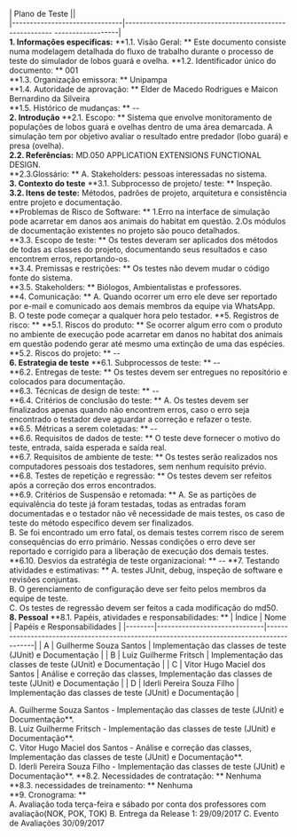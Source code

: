 | Plano de Teste                  ||  
|-------------------------------|--------------------------------------------------------- ------------------|  
**1. Informações especificas:**
**1.1. Visão Geral: ** Este documento consiste numa modelagem detalhada do fluxo de trabalho durante o processo de teste do simulador de lobos guará e ovelha.
**1.2. Identificador único do documento: **  001           
**1.3. Organização emissora: ** Unipampa   
**1.4. Autoridade de aprovação: ** Elder de Macedo Rodrigues e Maicon Bernardino da Silveira  
**1.5. Histórico de mudanças: ** --  
 **2. Introdução**
 **2.1. Escopo: ** Sistema que envolve monitoramento de populações de lobos guará e ovelhas dentro de uma área demarcada. A simulação tem por objetivo avaliar o resultado entre predador (lobo guará) e presa (ovelha).  
 **2.2. Referências:**  MD.050 APPLICATION EXTENSIONS FUNCTIONAL DESIGN.  
**2.3.Glossário: **
A. Stakeholders: pessoas interessadas no sistema.  
**3. Contexto do teste**
**3.1. Subprocesso de projeto/ teste: ** Inspeção. 
 **3.2. Itens de teste:** Métodos, padrões de projeto, arquitetura e consistência entre projeto e documentação.  
 **Problemas de Risco de Software: ** 1.Erro na interface de simulação pode acarretar em danos aos animais do habitat em questão.  2.Os módulos de documentação existentes no projeto são pouco detalhados.  
**3.3. Escopo de teste: ** Os testes deveram ser aplicados dos métodos de todas as classes do projeto, documentando seus resultados e caso encontrem erros, reportando-os.  
**3.4. Premissas e restrições: ** Os testes não devem mudar o código fonte do sistema.  
**3.5. Stakeholders: ** Biólogos, Ambientalistas e professores.   
**4. Comunicação: ** 
A. Quando ocorrer um erro ele deve ser reportado por e-mail e comunicado aos demais membros da equipe via WhatsApp.  
B. O teste pode começar a qualquer hora pelo testador.
**5. Registros de risco: **
**5.1. Riscos do produto: ** Se ocorrer algum erro com o produto no ambiente de execução pode acarretar em danos no habitat dos animais em questão podendo gerar até mesmo uma extinção de uma das espécies.  
**5.2. Riscos do projeto: ** --  
**6. Estrategia de teste** 
**6.1. Subprocessos de teste: ** --    
**6.2. Entregas de teste: ** Os testes devem ser entregues no repositório e colocados para documentação.    
**6.3. Técnicas de design de teste: ** --  
**6.4. Critérios de conclusão do teste: ** 
A. Os testes devem ser finalizados apenas quando não encontrem erros, caso o erro seja encontrado o testador deve aguardar a correção e refazer o teste.  
**6.5. Métricas a serem coletadas: ** --  
**6.6. Requisitos de dados de teste: ** O teste deve fornecer o motivo do teste, entrada, saída esperada e saída real.  
**6.7. Requisitos de ambiente de teste: ** Os testes serão realizados nos computadores pessoais dos testadores, sem nenhum requisito prévio. 
**6.8. Testes de repetição e regressão: ** Os testes devem ser refeitos após a correção dos erros encontrados.  
**6.9. Critérios de Suspensão e retomada: ** 
A. Se as partições de equivalência do teste já foram testadas, todas as entradas foram documentadas e o testador não vê necessidade de mais testes, os caso de teste do método específico devem ser finalizados.  
B. Se foi encontrado um erro fatal, os demais testes correm risco de serem consequências do erro primário. Nessas condições o erro deve ser reportado e corrigido para a liberação de execução dos demais testes.  
**6.10. Desvios da estratégia de teste organizacional: ** --
**7. Testando atividades e estimativas: **
A. testes JUnit, debug, inspeção de software e revisões conjuntas.   
B. O gerenciamento de configuração deve ser feito pelos membros da equipe de teste.     
C. Os testes de regressão devem ser feitos a cada modificação do md50.  
**8. Pessoal**
**8.1. Papéis, atividades e responsabilidades: **
| Índice | Nome                         | Papéis e Responsabilidades                                                                |
|--------|------------------------------|-------------------------------------------------------------------------------------------|
| A      | Guilherme Souza Santos       | Implementação das classes de teste (JUnit) e Documentação                                 |
| B      | Luiz Guilherme Fritsch       | Implementação das classes de teste (JUnit) e Documentação                                 |
| C      | Vitor Hugo Maciel dos Santos | Análise e correção das classes, Implementação das classes de teste (JUnit) e Documentação |
| D      | Iderli Pereira Souza Filho   | Implementação das classes de teste (JUnit) e Documentação                                 |

A. Guilherme Souza Santos - Implementação das classes de teste (JUnit) e Documentação**.    
B. Luiz Guilherme Fritsch - Implementação das classes de teste (JUnit) e Documentação**.     
C. Vitor Hugo Maciel dos Santos - Análise e correção das classes, Implementação das classes de teste (JUnit) e Documentação**.      
D. Iderli Pereira Souza Filho - Implementação das classes de teste (JUnit) e Documentação**.
**8.2. Necessidades de contratação: ** Nenhuma  
**8.3. necessidades de treinamento: ** Nenhuma  
**9. Cronograma: **  
A. Avaliação toda terça-feira e sábado por conta dos professores com avaliação(NOK, POK, TOK)
B. Entrega da Release 1: 29/09/2017
C. Evento de Avaliações 30/09/2017